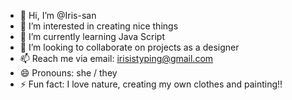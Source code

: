 - 👋 Hi, I’m @Iris-san
- 👀 I’m interested in creating nice things
- 🌱 I’m currently learning Java Script
- 💞️ I’m looking to collaborate on projects as a designer
- 📫 Reach me via email: irisistyping@gmail.com
- 😄 Pronouns: she / they 
- ⚡ Fun fact: I love nature, creating my own clothes and painting!!

<!---
Iris-san/Iris-san is a ✨ special ✨ repository because its `README.md` (this file) appears on your GitHub profile.
You can click the Preview link to take a look at your changes.
--->

